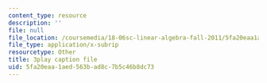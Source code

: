 ```yaml
---
content_type: resource
description: ''
file: null
file_location: /coursemedia/18-06sc-linear-algebra-fall-2011/5fa20eaa1aed563bad8c7b5c46b8dc73_RWvi4Vx4CDc.vtt
file_type: application/x-subrip
resourcetype: Other
title: 3play caption file
uid: 5fa20eaa-1aed-563b-ad8c-7b5c46b8dc73
---
```

